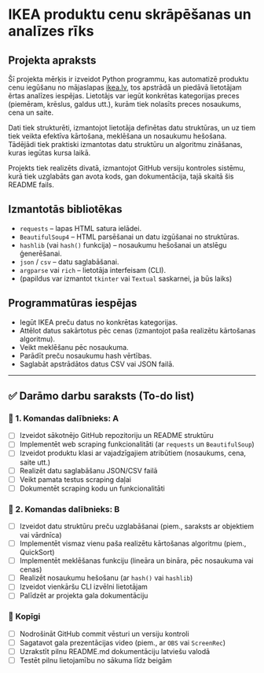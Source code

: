 # IKEA produktu cenu skrāpēšanas un analīzes rīks

## Projekta apraksts

Šī projekta mērķis ir izveidot Python programmu, kas automatizē produktu cenu iegūšanu no mājaslapas [ikea.lv](https://www.ikea.lv), tos apstrādā un piedāvā lietotājam ērtas analīzes iespējas. Lietotājs var iegūt konkrētas kategorijas preces (piemēram, krēslus, galdus utt.), kurām tiek nolasīts preces nosaukums, cena un saite.

Dati tiek strukturēti, izmantojot lietotāja definētas datu struktūras, un uz tiem tiek veikta efektīva kārtošana, meklēšana un nosaukumu hešošana. Tādējādi tiek praktiski izmantotas datu struktūru un algoritmu zināšanas, kuras iegūtas kursa laikā.

Projekts tiek realizēts divatā, izmantojot GitHub versiju kontroles sistēmu, kurā tiek uzglabāts gan avota kods, gan dokumentācija, tajā skaitā šis README fails.

## Izmantotās bibliotēkas

- `requests` – lapas HTML satura ielādei.
- `BeautifulSoup4` – HTML parsēšanai un datu izgūšanai no struktūras.
- `hashlib` (vai `hash()` funkcija) – nosaukumu hešošanai un atslēgu ģenerēšanai.
- `json` / `csv` – datu saglabāšanai.
- `argparse` vai `rich` – lietotāja interfeisam (CLI).
- (papildus var izmantot `tkinter` vai `Textual` saskarnei, ja būs laiks)

## Programmatūras iespējas

- Iegūt IKEA preču datus no konkrētas kategorijas.
- Attēlot datus sakārtotus pēc cenas (izmantojot paša realizētu kārtošanas algoritmu).
- Veikt meklēšanu pēc nosaukuma.
- Parādīt preču nosaukumu hash vērtības.
- Saglabāt apstrādātos datus CSV vai JSON failā.

---

## ✅ Darāmo darbu saraksts (To-do list)

### 👤 1. Komandas dalībnieks: A

- [ ] Izveidot sākotnējo GitHub repozitoriju un README struktūru
- [ ] Implementēt web scraping funkcionalitāti (ar `requests` un `BeautifulSoup`)
- [ ] Izveidot produktu klasi ar vajadzīgajiem atribūtiem (nosaukums, cena, saite utt.)
- [ ] Realizēt datu saglabāšanu JSON/CSV failā
- [ ] Veikt pamata testus scraping daļai
- [ ] Dokumentēt scraping kodu un funkcionalitāti

### 👤 2. Komandas dalībnieks: B

- [ ] Izveidot datu struktūru preču uzglabāšanai (piem., saraksts ar objektiem vai vārdnīca)
- [ ] Implementēt vismaz vienu paša realizētu kārtošanas algoritmu (piem., QuickSort)
- [ ] Implementēt meklēšanas funkciju (lineāra un bināra, pēc nosaukuma vai cenas)
- [ ] Realizēt nosaukumu hešošanu (ar `hash()` vai `hashlib`)
- [ ] Izveidot vienkāršu CLI izvēlni lietotājam
- [ ] Palīdzēt ar projekta gala dokumentāciju

### 🧩 Kopīgi

- [ ] Nodrošināt GitHub commit vēsturi un versiju kontroli
- [ ] Sagatavot gala prezentācijas video (piem., ar `OBS` vai `ScreenRec`)
- [ ] Uzrakstīt pilnu README.md dokumentāciju latviešu valodā
- [ ] Testēt pilnu lietojamību no sākuma līdz beigām
